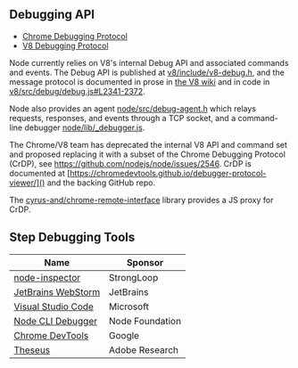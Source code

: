 ## Debugging API
- [Chrome Debugging Protocol](https://chromedevtools.github.io/debugger-protocol-viewer/)
- [V8 Debugging Protocol](https://github.com/v8/v8/wiki/Debugging-Protocol)

Node currently relies on V8's internal Debug API and associated commands and events. The Debug API is published at [v8/include/v8-debug.h](https://github.com/v8/v8/blob/master/include/v8-debug.h), and the message protocol is documented in prose in [the V8 wiki](https://github.com/v8/v8/wiki/Debugging-Protocol) and in code in [v8/src/debug/debug.js#L2341-2372](https://github.com/v8/v8/blob/master/src/debug/debug.js#L2341-L2372). 

Node also provides an agent [node/src/debug-agent.h](https://github.com/blob/master/src/debug-agent.h) which relays requests, responses, and events through a TCP socket, and a command-line debugger [node/lib/_debugger.js](https://github.com/blob/master/lib/_debugger.js).

The Chrome/V8 team has deprecated the internal V8 API and command set and proposed replacing it with a subset of the Chrome Debugging Protocol (CrDP), see https://github.com/nodejs/node/issues/2546. CrDP is documented at [https://chromedevtools.github.io/debugger-protocol-viewer/]() and the backing GitHub repo.

The [cyrus-and/chrome-remote-interface](https://github.com/cyrus-and/chrome-remote-interface) library provides a JS proxy for CrDP.

## Step Debugging Tools  
Name | Sponsor
-----|--------
[node-inspector][] | StrongLoop
[JetBrains WebStorm][] | JetBrains
[Visual Studio Code][] | Microsoft
[Node CLI Debugger][] | Node Foundation
[Chrome DevTools][] | Google
[Theseus][] | Adobe Research

[node-inspector]: https://github.com/node-inspector/node-inspector 
[JetBrains WebStorm]: https://www.jetbrains.com/help/webstorm/2016.1/running-and-debugging-node-js.html
[Visual Studio Code]: https://github.com/Microsoft/vscode
[Node CLI Debugger]: https://nodejs.org/api/debugger.html
[Chrome DevTools]: https://github.com/ChromeDevTools/devtools-frontend
[Theseus]: https://github.com/adobe-research/theseus

